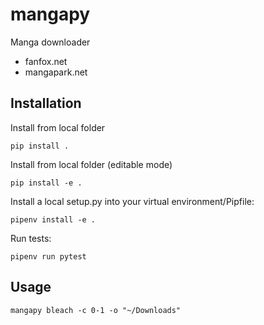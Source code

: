 # mangapy

Manga downloader

- fanfox.net
- mangapark.net

## Installation

Install from local folder

```
pip install .
```

Install from local folder (editable mode)

```
pip install -e .
```

Install a local setup.py into your virtual environment/Pipfile:

```
pipenv install -e .
```

Run tests:

```
pipenv run pytest
```

## Usage

```
mangapy bleach -c 0-1 -o "~/Downloads"
```
